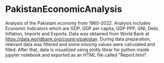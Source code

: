 # PakistanEconomicAnalysis
Analysis of the Pakistani economy from 1960-2022. Analysis includes Economic Indicators which are GDP, GDP per capita, GDP PPP, GNI, Debt, Inflation, Imports and Exports. Data was obtained from World Bank at https://data.worldbank.org/country/pakistan. During data preparation, relevant data was filtered and some missing values were calculated and filled. After that, data is visualized using plotly librar for python inside jupyter notebook and exported as an HTML file called "Report.html".

